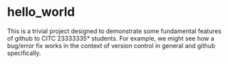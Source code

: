 # hello_world
This is a trivial project designed to demonstrate some 
fundamental features of github to CITC 23333335* students.
For example, we might see how a bug/error fix works in the
context of version control in general and github specifically.
